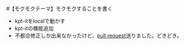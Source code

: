 #【モクモクテーマ】モクモクすることを書く
* kpt-itをlocalで動かす
* kpt-itの機能追加
* 不都合修正しか出来なかったけど、[pull request](https://github.com/tyabe/kpt-it/pull/9)送りました。どきどき。



